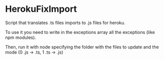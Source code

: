 # HerokuFixImport
Script that translates .ts files imports to .js files for heroku.

To use it you need to write in the exceptions array all the exceptions (like npm modules).

Then, run it with node specifying the folder with the files to update and the mode (0 .js -> .ts, 1 .ts -> .js)
